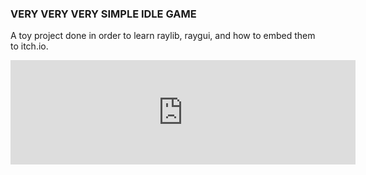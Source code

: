 ### VERY VERY VERY SIMPLE IDLE GAME

A toy project done in order to learn raylib, raygui, and how to embed them to itch.io.

<iframe frameborder="0" src="https://itch.io/embed/2870103" width="552" height="167"><a href="https://artwizard.itch.io/very-very-very-simple-idle-game">very very very simple idle game by artwizard</a></iframe>
